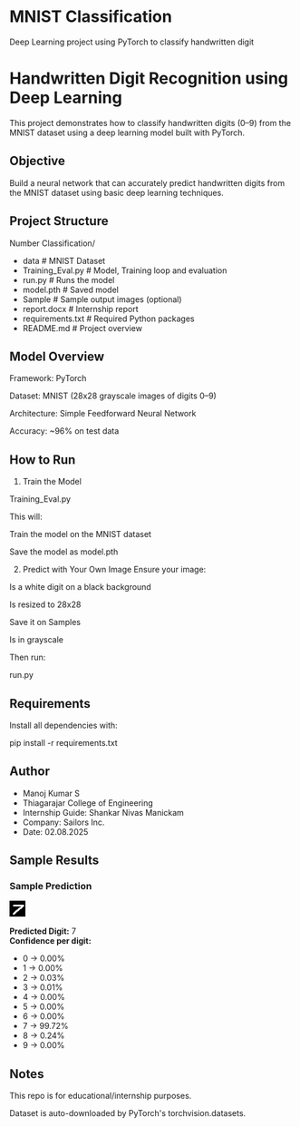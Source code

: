 # MNIST Classification
Deep Learning project using PyTorch to classify handwritten digit

# Handwritten Digit Recognition using Deep Learning

This project demonstrates how to classify handwritten digits (0–9) from the MNIST dataset using a deep learning model built with PyTorch.

## Objective
Build a neural network that can accurately predict handwritten digits from the MNIST dataset using basic deep learning techniques.

## Project Structure
Number Classification/
- data # MNIST Dataset
- Training_Eval.py # Model, Training loop and evaluation
- run.py # Runs the model
- model.pth # Saved model
- Sample # Sample output images (optional)
- report.docx # Internship report
- requirements.txt # Required Python packages
- README.md # Project overview

## Model Overview
Framework: PyTorch

Dataset: MNIST (28x28 grayscale images of digits 0–9)

Architecture: Simple Feedforward Neural Network

Accuracy: ~96% on test data

## How to Run
1. Train the Model

Training_Eval.py

This will:

Train the model on the MNIST dataset

Save the model as model.pth

2. Predict with Your Own Image
Ensure your image:

Is a white digit on a black background

Is resized to 28x28

Save it on Samples

Is in grayscale

Then run:

run.py 

## Requirements

Install all dependencies with:

pip install -r requirements.txt

## Author
- Manoj Kumar S
- Thiagarajar College of Engineering
- Internship Guide: Shankar Nivas Manickam
- Company: Sailors Inc.
- Date: 02.08.2025

## Sample Results
### Sample Prediction

![MNIST Prediction](Number%20Classification/Sample/sample1.png)

**Predicted Digit:** 7  
**Confidence per digit:**  
- 0 → 0.00%  
- 1 → 0.00%  
- 2 → 0.03%  
- 3 → 0.01%  
- 4 → 0.00%  
- 5 → 0.00%  
- 6 → 0.00%  
- 7 → 99.72%  
- 8 → 0.24%  
- 9 → 0.00%
 
## Notes

This repo is for educational/internship purposes.

Dataset is auto-downloaded by PyTorch's torchvision.datasets.

